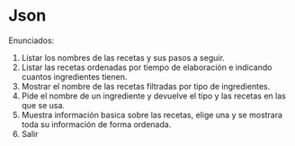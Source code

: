 # Json
Enunciados:
1. Listar los nombres de las recetas y sus pasos a seguir.
2. Listar las recetas ordenadas por tiempo de elaboración e indicando cuantos ingredientes tienen.
3. Mostrar el nombre de las recetas filtradas por tipo de ingredientes.
4. Pide el nombre de un ingrediente y devuelve el tipo y las recetas en las que se usa.
5. Muestra información basica sobre las recetas, elige una y se mostrara toda su información de forma ordenada.
6. Salir
